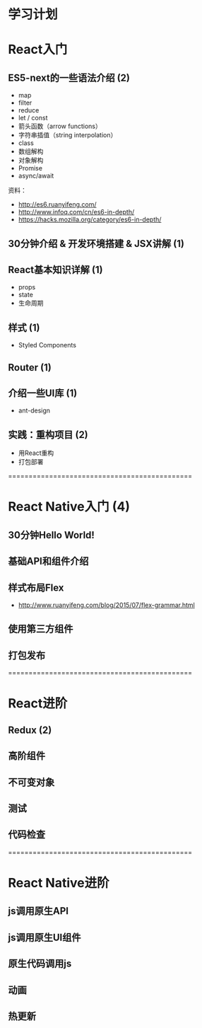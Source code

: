 # 学习计划

# React入门
## ES5-next的一些语法介绍 (2)
  * map
  * filter
  * reduce
  * let / const
  * 箭头函数（arrow functions）
  * 字符串插值（string interpolation）
  * class
  * 数组解构
  * 对象解构
  * Promise
  * async/await

  资料：
  * http://es6.ruanyifeng.com/
  * http://www.infoq.com/cn/es6-in-depth/
  * https://hacks.mozilla.org/category/es6-in-depth/

## 30分钟介绍 & 开发环境搭建 & JSX讲解 (1)

## React基本知识详解 (1)
  * props
  * state
  * 生命周期

## 样式 (1)
  * Styled Components

## Router (1)

## 介绍一些UI库 (1)
  * ant-design

## 实践：重构项目 (2)
  * 用React重构
  * 打包部署

=============================================

# React Native入门 (4)
## 30分钟Hello World!
## 基础API和组件介绍
## 样式布局Flex
  * http://www.ruanyifeng.com/blog/2015/07/flex-grammar.html

## 使用第三方组件
## 打包发布

=============================================

# React进阶
## Redux (2)
## 高阶组件
## 不可变对象
## 测试
## 代码检查

=============================================
# React Native进阶
## js调用原生API
## js调用原生UI组件
## 原生代码调用js
## 动画
## 热更新